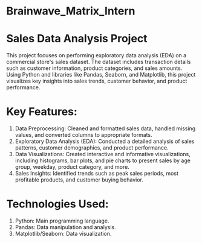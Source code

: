 # Brainwave_Matrix_Intern
# Sales Data Analysis Project
  This project focuses on performing exploratory data analysis (EDA) on a commercial store's sales dataset. The dataset includes transaction details such as customer 
  information, product categories, and sales amounts. Using Python and libraries like Pandas, Seaborn, and Matplotlib, this project visualizes key insights into sales trends, 
  customer behavior, and product performance.
# Key Features:
  1. Data Preprocessing: Cleaned and formatted sales data, handled missing values, and converted columns to appropriate formats.
  2. Exploratory Data Analysis (EDA): Conducted a detailed analysis of sales patterns, customer demographics, and product performance.
  3. Data Visualizations: Created interactive and informative visualizations, including histograms, bar plots, and pie charts to present sales by age group, weekday, product 
                          category, and more.
  4. Sales Insights: Identified trends such as peak sales periods, most profitable products, and customer buying behavior.
# Technologies Used:
  1. Python: Main programming language.
  2. Pandas: Data manipulation and analysis.
  3. Matplotlib/Seaborn: Data visualization.
